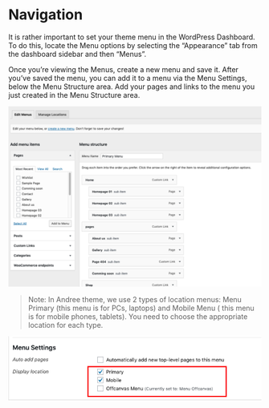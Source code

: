 # Navigation

It is rather important to set your theme menu in the WordPress Dashboard. To do this, locate the Menu options by selecting the “Appearance” tab from the dashboard sidebar and then “Menus”.

Once you’re viewing the Menus, create a new menu and save it. After you’ve saved the menu, you can add it to a menu via the Menu Settings, below the Menu Structure area. Add your pages and links to the menu you just created in the Menu Structure area.

![Navigation](images/navigation.png)

> Note: In Andree theme, we use 2 types of location menus: Menu Primary (this menu is for PCs, laptops) and Mobile Menu ( this menu is for mobile phones, tablets). You need to choose the appropriate location for each type.

![Navigation](images/menu-location.png)